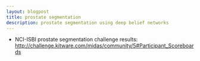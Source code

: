 ```yaml
---
layout: blogpost
title: prostate segmentation 
description: prostate segmentation using deep belief networks
---
```


- NCI-ISBI prostate segmentation challenge results: http://challenge.kitware.com/midas/community/5#Participant_Scoreboards

             
 
 
 
